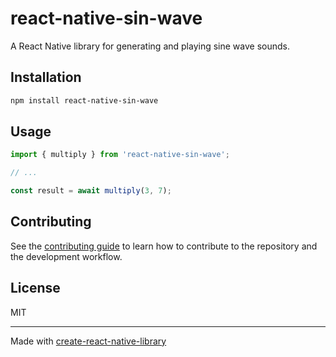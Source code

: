 # react-native-sin-wave

A React Native library for generating and playing sine wave sounds.

## Installation

```sh
npm install react-native-sin-wave
```

## Usage


```js
import { multiply } from 'react-native-sin-wave';

// ...

const result = await multiply(3, 7);
```


## Contributing

See the [contributing guide](CONTRIBUTING.md) to learn how to contribute to the repository and the development workflow.

## License

MIT

---

Made with [create-react-native-library](https://github.com/callstack/react-native-builder-bob)
